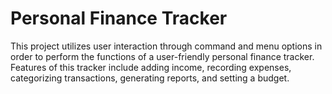 # Personal Finance Tracker
This project utilizes user interaction through command and menu options in order to perform the functions of a user-friendly personal finance tracker.  Features of this tracker include adding income, recording expenses, categorizing transactions, generating reports, and setting a budget.

